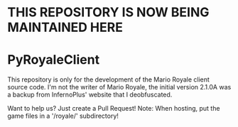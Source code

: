 # THIS REPOSITORY IS NOW BEING MAINTAINED HERE

# PyRoyaleClient
This repository is only for the development of the Mario Royale client source code.
I'm not the writer of Mario Royale, the initial version 2.1.0A was a backup from InfernoPlus' website that I deobfuscated.

Want to help us? Just create a Pull Request!
Note: When hosting, put the game files in a '/royale/' subdirectory!

